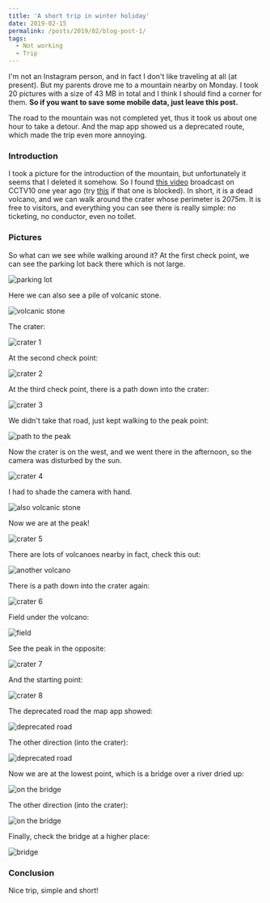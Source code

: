 ```yaml
---
title: 'A short trip in winter holiday'
date: 2019-02-15
permalink: /posts/2019/02/blog-post-1/
tags:
  - Not working
  - Trip
---
```


I'm not an Instagram person, and in fact I don't like traveling at all (at present).
But my parents drove me to a mountain nearby on Monday.
I took 20 pictures with a size of 43 MB in total and I think I should find a corner for them.
**So if you want to save some mobile data, just leave this post.**

The road to the mountain was not completed yet, thus it took us about one hour to take a detour.
And the map app showed us a deprecated route, which made the trip even more annoying.

### Introduction

I took a picture for the introduction of the mountain, but unfortunately it seems that I deleted it somehow.
So I found [this video](https://www.youtube.com/watch?v=oWIFxP1ApiI) broadcast on CCTV10 one year ago (try [this](http://tv.cctv.com/2018/01/12/VIDEd7SP0OOtSaoHgJzVuLYu180112.shtml) if that one is blocked).
In short, it is a dead volcano, and we can walk around the crater whose perimeter is 2075m.
It is free to visitors, and everything you can see there is really simple: no ticketing, no conductor, even no toilet.

### Pictures

So what can we see while walking around it?
At the first check point, we can see the parking lot back there which is not large.

![parking lot](/images/20190214Fig1.jpg 'parking lot')

Here we can also see a pile of volcanic stone.

![volcanic stone](/images/20190214Fig2.jpg 'volcanic stone')

The crater:

![crater 1](/images/20190214Fig3.jpg 'crater')

At the second check point:

![crater 2](/images/20190214Fig4.jpg 'crater')

At the third check point, there is a path down into the crater:

![crater 3](/images/20190214Fig5.jpg 'Btw, I love the song "down the road".')

We didn't take that road, just kept walking to the peak point:

![path to the peak](/images/20190214Fig6.jpg 'path')

Now the crater is on the west, and we went there in the afternoon, so the camera was disturbed by the sun.

![crater 4](/images/20190214Fig7.jpg 'sunset')

I had to shade the camera with hand.

![also volcanic stone](/images/20190214Fig8.jpg 'volcanic stone')

Now we are at the peak!

![crater 5](/images/20190214Fig9.jpg 'peak!')

There are lots of volcanoes nearby in fact, check this out:

![another volcano](/images/20190214Fig10.jpg 'another')

There is a path down into the crater again:

![crater 6](/images/20190214Fig11.jpg 'Repeat, I love the song "down the road".')

Field under the volcano:

![field](/images/20190214Fig12.jpg 'field')

See the peak in the opposite:

![crater 7](/images/20190214Fig13.jpg 'crater')

And the starting point:

![crater 8](/images/20190214Fig14.jpg 'crater')

The deprecated road the map app showed:

![deprecated road](/images/20190214Fig16.jpg 'deprecated road')

The other direction (into the crater):

![deprecated road](/images/20190214Fig15.jpg 'deprecated road')

Now we are at the lowest point, which is a bridge over a river dried up:

![on the bridge](/images/20190214Fig19.jpg 'on the bridge')

The other direction (into the crater):

![on the bridge](/images/20190214Fig18.jpg 'on the bridge')

Finally, check the bridge at a higher place:

![bridge](/images/20190214Fig20.jpg 'bridge')

### Conclusion

Nice trip, simple and short!
